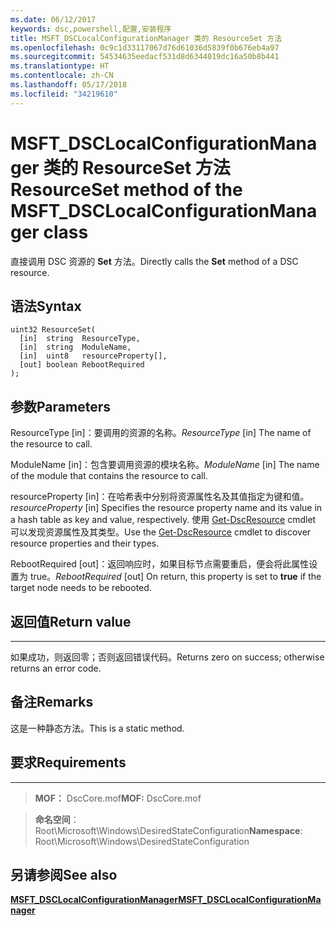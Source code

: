 ```yaml
---
ms.date: 06/12/2017
keywords: dsc,powershell,配置,安装程序
title: MSFT_DSCLocalConfigurationManager 类的 ResourceSet 方法
ms.openlocfilehash: 0c9c1d33117067d76d61036d5839f0b676eb4a97
ms.sourcegitcommit: 54534635eedacf531d8d6344019dc16a50b8b441
ms.translationtype: HT
ms.contentlocale: zh-CN
ms.lasthandoff: 05/17/2018
ms.locfileid: "34219610"
---
```

# <a name="resourceset-method-of-the-msftdsclocalconfigurationmanager-class"></a><span data-ttu-id="b48a5-103">MSFT_DSCLocalConfigurationManager 类的 ResourceSet 方法</span><span class="sxs-lookup"><span data-stu-id="b48a5-103">ResourceSet method of the MSFT_DSCLocalConfigurationManager class</span></span>

<span data-ttu-id="b48a5-104">直接调用 DSC 资源的 **Set** 方法。</span><span class="sxs-lookup"><span data-stu-id="b48a5-104">Directly calls the **Set** method of a DSC resource.</span></span>

<a name="syntax"></a><span data-ttu-id="b48a5-105">语法</span><span class="sxs-lookup"><span data-stu-id="b48a5-105">Syntax</span></span>
------

```mof
uint32 ResourceSet(
  [in]  string  ResourceType,
  [in]  string  ModuleName,
  [in]  uint8   resourceProperty[],
  [out] boolean RebootRequired
);
```

<a name="parameters"></a><span data-ttu-id="b48a5-106">参数</span><span class="sxs-lookup"><span data-stu-id="b48a5-106">Parameters</span></span>
----------

<span data-ttu-id="b48a5-107">ResourceType \[in\]：要调用的资源的名称。</span><span class="sxs-lookup"><span data-stu-id="b48a5-107">*ResourceType* \[in\] The name of the resource to call.</span></span>

<span data-ttu-id="b48a5-108">ModuleName \[in\]：包含要调用资源的模块名称。</span><span class="sxs-lookup"><span data-stu-id="b48a5-108">*ModuleName* \[in\] The name of the module that contains the resource to call.</span></span>

<span data-ttu-id="b48a5-109">resourceProperty \[in\]：在哈希表中分别将资源属性名及其值指定为键和值。</span><span class="sxs-lookup"><span data-stu-id="b48a5-109">*resourceProperty* \[in\] Specifies the resource property name and its value in a hash table as key and value, respectively.</span></span> <span data-ttu-id="b48a5-110">使用 [Get-DscResource](https://technet.microsoft.com/library/dn521625.aspx) cmdlet 可以发现资源属性及其类型。</span><span class="sxs-lookup"><span data-stu-id="b48a5-110">Use the [Get-DscResource](https://technet.microsoft.com/library/dn521625.aspx) cmdlet to discover resource properties and their types.</span></span>

<span data-ttu-id="b48a5-111">RebootRequired \[out\]：返回响应时，如果目标节点需要重启，便会将此属性设置为 true。</span><span class="sxs-lookup"><span data-stu-id="b48a5-111">*RebootRequired* \[out\] On return, this property is set to **true** if the target node needs to be rebooted.</span></span>

## <a name="return-value"></a><span data-ttu-id="b48a5-112">返回值</span><span class="sxs-lookup"><span data-stu-id="b48a5-112">Return value</span></span>
------------

<span data-ttu-id="b48a5-113">如果成功，则返回零；否则返回错误代码。</span><span class="sxs-lookup"><span data-stu-id="b48a5-113">Returns zero on success; otherwise returns an error code.</span></span>

## <a name="remarks"></a><span data-ttu-id="b48a5-114">备注</span><span class="sxs-lookup"><span data-stu-id="b48a5-114">Remarks</span></span>

<span data-ttu-id="b48a5-115">这是一种静态方法。</span><span class="sxs-lookup"><span data-stu-id="b48a5-115">This is a static method.</span></span>

## <a name="requirements"></a><span data-ttu-id="b48a5-116">要求</span><span class="sxs-lookup"><span data-stu-id="b48a5-116">Requirements</span></span>
------------
><span data-ttu-id="b48a5-117">**MOF：** DscCore.mof</span><span class="sxs-lookup"><span data-stu-id="b48a5-117">**MOF:** DscCore.mof</span></span>

><span data-ttu-id="b48a5-118">**命名空间**：Root\Microsoft\Windows\DesiredStateConfiguration</span><span class="sxs-lookup"><span data-stu-id="b48a5-118">**Namespace**: Root\Microsoft\Windows\DesiredStateConfiguration</span></span>


## <a name="see-also"></a><span data-ttu-id="b48a5-119">另请参阅</span><span class="sxs-lookup"><span data-stu-id="b48a5-119">See also</span></span>


[<span data-ttu-id="b48a5-120">**MSFT_DSCLocalConfigurationManager**</span><span class="sxs-lookup"><span data-stu-id="b48a5-120">**MSFT_DSCLocalConfigurationManager**</span></span>](msft-dsclocalconfigurationmanager.md)